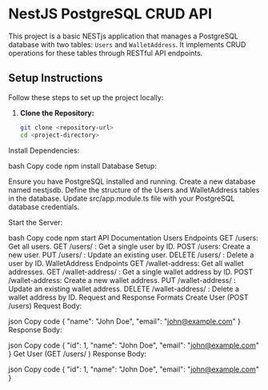 # NestJS PostgreSQL CRUD API

This project is a basic NESTjs application that manages a PostgreSQL database with two tables: `Users` and `WalletAddress`. It implements CRUD operations for these tables through RESTful API endpoints.

## Setup Instructions

Follow these steps to set up the project locally:

1. **Clone the Repository:**
   ```bash
   git clone <repository-url>
   cd <project-directory>
Install Dependencies:

bash
Copy code
npm install
Database Setup:

Ensure you have PostgreSQL installed and running.
Create a new database named nestjsdb.
Define the structure of the Users and WalletAddress tables in the database.
Update src/app.module.ts file with your PostgreSQL database credentials.

Start the Server:

bash
Copy code
npm start
API Documentation
Users Endpoints
GET /users: Get all users.
GET /users/
: Get a single user by ID.
POST /users: Create a new user.
PUT /users/
: Update an existing user.
DELETE /users/
: Delete a user by ID.
WalletAddress Endpoints
GET /wallet-address: Get all wallet addresses.
GET /wallet-address/
: Get a single wallet address by ID.
POST /wallet-address: Create a new wallet address.
PUT /wallet-address/
: Update an existing wallet address.
DELETE /wallet-address/
: Delete a wallet address by ID.
Request and Response Formats
Create User (POST /users)
Request Body:

json
Copy code
{
  "name": "John Doe",
  "email": "john@example.com"
}
Response Body:

json
Copy code
{
  "id": 1,
  "name": "John Doe",
  "email": "john@example.com"
}
Get User (GET /users/
)
Response Body:

json
Copy code
{
  "id": 1,
  "name": "John Doe",
  "email": "john@example.com"
}